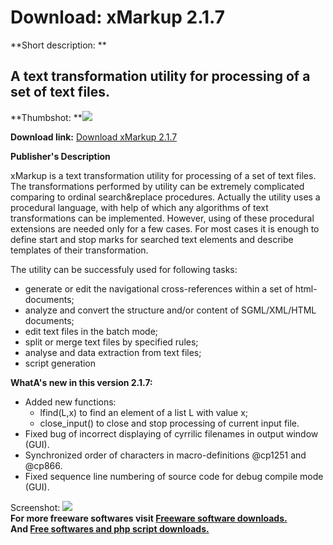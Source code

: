 # Download: xMarkup 2.1.7

**Short description: **

## A text transformation utility for processing of a set of text files.

  
**Thumbshot: **![](http://www.freewarefiles.com/screenshot/xmarkup2_md.gif)   
  
**Download link:** [Download xMarkup 2.1.7](http://freesoftwares.boysofts.com/XMarkup_program_47574.html)  
  

**Publisher's Description**  
  

xMarkup is a text transformation utility for processing of a set of text
files. The transformations performed by utility can be extremely complicated
comparing to ordinal search&replace procedures. Actually the utility uses a
procedural language, with help of which any algorithms of text transformations
can be implemented. However, using of these procedural extensions are needed
only for a few cases. For most cases it is enough to define start and stop
marks for searched text elements and describe templates of their
transformation.

The utility can be successfuly used for following tasks:

  * generate or edit the navigational cross-references within a set of html-documents; 
  * analyze and convert the structure and/or content of SGML/XML/HTML documents; 
  * edit text files in the batch mode; 
  * split or merge text files by specified rules; 
  * analyse and data extraction from text files; 
  * script generation 

**WhatA's new in this version 2.1.7:**

  * Added new functions: 
    * lfind(L,x) to find an element of a list L with value x; 
    * close_input() to close and stop processing of current input file. 
  * Fixed bug of incorrect displaying of cyrrilic filenames in output window (GUI). 
  * Synchronized order of characters in macro-definitions @cp1251 and @cp866. 
  * Fixed sequence line numbering of source code for debug compile mode (GUI). 

  
  
Screenshot: ![](http://www.freewarefiles.com/screenshot/xmarkup2.gif)  
**For more freeware softwares visit [Freeware software downloads.](http://freesoftwares.boysofts.com/)**   
**And [Free softwares and php script downloads.](http://www.boysofts.com/)**

